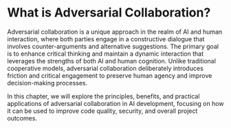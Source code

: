 # What is Adversarial Collaboration?

Adversarial collaboration is a unique approach in the realm of AI and human interaction, where both parties engage in a constructive dialogue that involves counter-arguments and alternative suggestions. The primary goal is to enhance critical thinking and maintain a dynamic interaction that leverages the strengths of both AI and human cognition. Unlike traditional cooperative models, adversarial collaboration deliberately introduces friction and critical engagement to preserve human agency and improve decision-making processes.

In this chapter, we will explore the principles, benefits, and practical applications of adversarial collaboration in AI development, focusing on how it can be used to improve code quality, security, and overall project outcomes.
